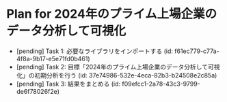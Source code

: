 # Plan for 2024年のプライム上場企業のデータ分析して可視化

- [pending] Task 1: 必要なライブラリをインポートする (id: f61ec779-c77a-4f8a-9b17-e5e71fd0b461)
- [pending] Task 2: 目標「2024年のプライム上場企業のデータ分析して可視化」の初期分析を行う (id: 37e74986-532e-4eca-82b3-b24508e2c85a)
- [pending] Task 3: 結果をまとめる (id: f09efcc1-2a78-43c3-9799-de6f78026f2e)
